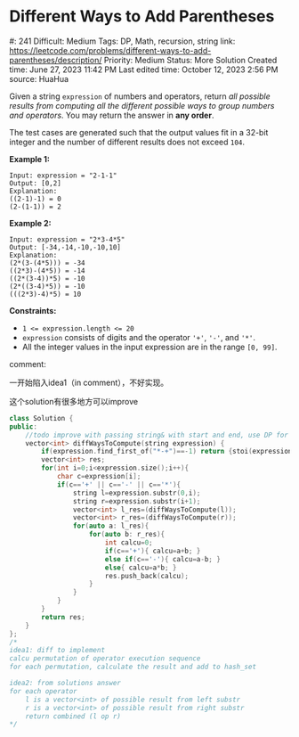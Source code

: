 # Different Ways to Add Parentheses

#: 241
Difficult: Medium
Tags: DP, Math, recursion, string
link: https://leetcode.com/problems/different-ways-to-add-parentheses/description/
Priority: Medium
Status: More Solution
Created time: June 27, 2023 11:42 PM
Last edited time: October 12, 2023 2:56 PM
source: HuaHua

Given a string `expression` of numbers and operators, return *all possible results from computing all the different possible ways to group numbers and operators*. You may return the answer in **any order**.

The test cases are generated such that the output values fit in a 32-bit integer and the number of different results does not exceed `104`.

**Example 1:**

```
Input: expression = "2-1-1"
Output: [0,2]
Explanation:
((2-1)-1) = 0
(2-(1-1)) = 2

```

**Example 2:**

```
Input: expression = "2*3-4*5"
Output: [-34,-14,-10,-10,10]
Explanation:
(2*(3-(4*5))) = -34
((2*3)-(4*5)) = -14
((2*(3-4))*5) = -10
(2*((3-4)*5)) = -10
(((2*3)-4)*5) = 10

```

**Constraints:**

- `1 <= expression.length <= 20`
- `expression` consists of digits and the operator `'+'`, `'-'`, and `'*'`.
- All the integer values in the input expression are in the range `[0, 99]`.

comment:

一开始陷入idea1（in comment），不好实现。

这个solution有很多地方可以improve

```cpp
class Solution {
public:
    //todo improve with passing string& with start and end, use DP for memo
    vector<int> diffWaysToCompute(string expression) {
        if(expression.find_first_of("*-+")==-1) return {stoi(expression)};
        vector<int> res;
        for(int i=0;i<expression.size();i++){
            char c=expression[i];
            if(c=='+' || c=='-' || c=='*'){
                string l=expression.substr(0,i);
                string r=expression.substr(i+1);
                vector<int> l_res=(diffWaysToCompute(l));
                vector<int> r_res=(diffWaysToCompute(r));
                for(auto a: l_res){
                    for(auto b: r_res){
                        int calcu=0;
                        if(c=='+'){ calcu=a+b; }
                        else if(c=='-'){ calcu=a-b; }
                        else{ calcu=a*b; }
                        res.push_back(calcu);
                    }
                }
            }
        }
        return res;
    }
};
/*
idea1: diff to implement
calcu permutation of operator execution sequence
for each permutation, calculate the result and add to hash_set

idea2: from solutions answer
for each operator
    l is a vector<int> of possible result from left substr
    r is a vector<int> of possible result from right substr
    return combined (l op r)
*/
```